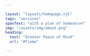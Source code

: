 ```yaml
---

layout: "layouts/homepage.njk"
tags: "services"
spanText: "with a plan of homeserve"
img: "/assets/img/about.png"
heading: 
  text: "Greater Peace of Mind"
  url: "#fixme"

---
```


